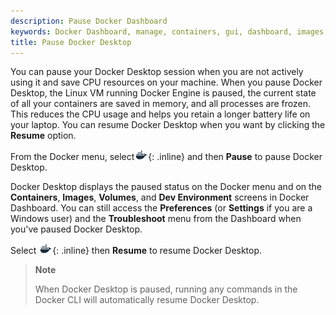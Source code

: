 ```yaml
---
description: Pause Docker Dashboard
keywords: Docker Dashboard, manage, containers, gui, dashboard, images, user manual
title: Pause Docker Desktop
---
```


You can pause your Docker Desktop session when you are not actively using it and save CPU resources on your machine. When you pause Docker Desktop, the Linux VM running Docker Engine is paused, the current state of all your containers are saved in memory, and all processes are frozen. This reduces the CPU usage and helps you retain a longer battery life on your laptop. You can resume Docker Desktop when you want by clicking the **Resume** option.

From the Docker menu, select![whale menu](../images/whale-x.png){: .inline} and then **Pause** to pause Docker Desktop.

Docker Desktop displays the paused status on the Docker menu and on the  **Containers**, **Images**, **Volumes**, and **Dev Environment** screens in Docker Dashboard. You can still access the **Preferences** (or **Settings** if you are a Windows user) and the **Troubleshoot** menu from the Dashboard when you've paused Docker Desktop.

Select ![whale menu](../images/whale-x.png){: .inline} then **Resume** to resume Docker Desktop.

> **Note**
>
> When Docker Desktop is paused, running any commands in the Docker CLI will automatically resume Docker Desktop.
